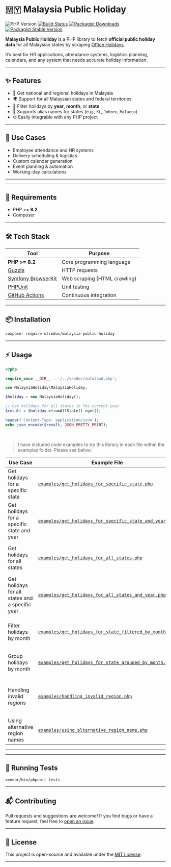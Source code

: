 
# 🇲🇾 Malaysia Public Holiday
![PHP Version](https://img.shields.io/badge/PHP-%3E%3D8.2-blue)
[![Build Status](https://github.com/utrodus/malaysia-public-holiday/actions/workflows/tests.yaml/badge.svg?label=Build+Status)](https://github.com/utrodus/malaysia-public-holiday/actions/workflows/tests.yaml)
[![Packagist Downloads](https://img.shields.io/packagist/dt/utrodus/malaysia-public-holiday.svg)](https://packagist.org/packages/utrodus/malaysia-public-holiday)
[![Packagist Stable Version](https://img.shields.io/packagist/v/utrodus/malaysia-public-holiday.svg)](https://packagist.org/packages/utrodus/malaysia-public-holiday)

**Malaysia Public Holiday** is a PHP library to fetch **official public holiday data** for all Malaysian states by scraping [Office Holidays](https://www.officeholidays.com/countries/malaysia).  

It’s best for HR applications, attendance systems, logistics planning, calendars, and any system that needs accurate holiday information.

---

## ✨ Features

- 📆 Get national and regional holidays in Malaysia
- 🌍 Support for all Malaysian states and federal territories
- 📅 Filter holidays by **year**, **month**, or **state**
- 🔁 Supports alias names for states (e.g., `KL`, `Johore`, `Malacca`)
- ⚙️ Easily integrable with any PHP project

---

## 💼 Use Cases

- Employee attendance and HR systems
- Delivery scheduling & logistics
- Custom calendar generation
- Event planning & automation
- Working-day calculations


---


---

## 🚀 Requirements

- PHP >= **8.2**
- Composer

---

## 🛠️ Tech Stack

| Tool                          | Purpose                         |
|-------------------------------|----------------------------------|
| **PHP >= 8.2**                | Core programming language        |
| [Guzzle](https://github.com/guzzle/guzzle) | HTTP requests                   |
| [Symfony BrowserKit](https://symfony.com/doc/current/components/browser_kit.html) | Web scraping (HTML crawling) |
| [PHPUnit](https://phpunit.de/)            | Unit testing                    |
| [GitHub Actions](https://github.com/features/actions) | Continuous integration         |


---

## 📦 Installation

```bash
composer require utrodus/malaysia-public-holiday
```

---

## ⚡ Usage

```php
<?php

require_once __DIR__ . '/../vendor/autoload.php';

use MalaysiaHoliday\MalaysiaHoliday;

$holiday = new MalaysiaHoliday();

// Get holidays for all states in the current year
$result = $holiday->fromAllState()->get();

header('Content-Type: application/json');
echo json_encode($result, JSON_PRETTY_PRINT);
```
<br>

> I have included code examples to try this library in each file within the examples folder. Please see below:


| Use Case                                            | Example File                                                                | Description                                                                 |
|-----------------------------------------------------|-----------------------------------------------------------------------------|-----------------------------------------------------------------------------|
| Get holidays for a specific state                   | [`examples/get_holidays_for_specific_state.php`](examples/get_holidays_for_specific_state.php) | Retrieves holidays for a particular state in the current year.              |
| Get holidays for a specific state and year          | [`examples/get_holidays_for_specific_state_and_year.php`](examples/get_holidays_for_specific_state_and_year.php) | Fetches holidays for a state in a specific year.                            |
| Get holidays for all states                         | [`examples/get_holidays_for_all_states.php`](examples/get_holidays_for_all_states.php)         | Retrieves holidays for all Malaysian states in the current year.           |
| Get holidays for all states and a specific year    | [`examples/get_holidays_for_all_states_and_year.php`](examples/get_holidays_for_all_states_and_year.php) | Fetches holidays for all states in a given year.                          |
| Filter holidays by month                            | [`examples/get_holidays_for_state_filtered_by_month.php`](examples/get_holidays_for_state_filtered_by_month.php) | Filters holidays for a state in a specific month.                         |
| Group holidays by month                             | [`examples/get_holidays_for_state_grouped_by_month.php`](examples/get_holidays_for_state_grouped_by_month.php) | Groups holidays for a state by month.                                     |
| Handling invalid regions                            | [`examples/handling_invalid_region.php`](examples/handling_invalid_region.php)                 | Demonstrates how the library handles invalid region inputs.                 |
| Using alternative region names                      | [`examples/using_alternative_region_name.php`](examples/using_alternative_region_name.php)     | Shows support for alias state names.                                      |

---
---

## 🧪 Running Tests

```bash
vendor/bin/phpunit tests
```



---

## 📬 Contributing

Pull requests and suggestions are welcome! If you find bugs or have a feature request, feel free to [open an issue](https://github.com/utrodus/malaysia-public-holiday/issues).

---

## 📄 License

This project is open-source and available under the [MIT License](LICENSE).

---